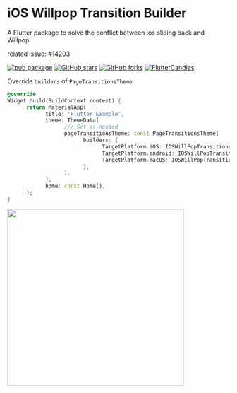 # iOS Willpop Transition Builder

A Flutter package to solve the conflict between ios sliding back and Willpop.

related issue: [#14203](https://github.com/flutter/flutter/issues/14203)

[![pub package](https://img.shields.io/pub/v/ios_willpop_transition_theme?logo=dart&label=stable&style=flat-square)](https://pub.dev/packages/ios_willpop_transition_theme)
[![GitHub stars](https://img.shields.io/github/stars/fluttercandies/ios_willpop_transition_theme?logo=github&style=flat-square)](https://github.com/fluttercandies/ios_willpop_transition_theme/stargazers)
[![GitHub forks](https://img.shields.io/github/forks/fluttercandies/ios_willpop_transition_theme?logo=github&style=flat-square)](https://github.com/fluttercandies/ios_willpop_transition_theme/network/members)
<a target="_blank" href="https://jq.qq.com/?_wv=1027&k=5bcc0gy"><img border="0" src="https://pub.idqqimg.com/wpa/images/group.png" alt="FlutterCandies" title="FlutterCandies"></a>


Override `builders` of `PageTransitionsTheme`

```dart
@override
Widget build(BuildContext context) {
      return MaterialApp(
            title: 'Flutter Example',
            theme: ThemeData(
                  /// Set as needed
                  pageTransitionsTheme: const PageTransitionsTheme(
                        builders: {
                              TargetPlatform.iOS: IOSWillPopTransitionsBuilder(),
                              TargetPlatform.android: IOSWillPopTransitionsBuilder(),
                              TargetPlatform.macOS: IOSWillPopTransitionsBuilder(),
                        },
                  ),
            ),
            home: const Home(),
      );
}
```

<img src="https://raw.githubusercontent.com/fluttercandies/ios_willpop_transition_theme/main/preview/pre.gif" height=400>